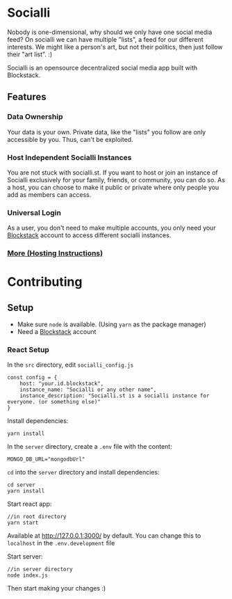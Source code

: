 # Socialli

Nobody is one-dimensional, why should we only have one social media feed? 
On socialli we can have multiple "lists", a feed for our different interests. 
We might like a person's art, but not their politics, then just follow their "art list". :)

Socialli is an opensource decentralized social media app built with Blockstack.

## Features
### Data Ownership
Your data is your own. Private data, like the "lists" you follow are only accessible by you. Thus, can't be exploited.

### Host Independent Socialli Instances
You are not stuck with socialli.st. If you want to host or join an instance of Socialli
exclusively for your family, friends, or community, you can do so. 
As a host, you can choose to make it public or private where only people you add as members can access.

### Universal Login
As a user, you don't need to make multiple accounts, you only need your
[Blockstack](https://blockstack.org/) account to access different socialli instances.

### [More (Hosting Instructions)](https://www.notion.so/socialli/Socialli-55db29d73b7e43118b65167b4b1691dd)

# Contributing

## Setup
- Make sure `node` is available. (Using `yarn` as the package manager) 
- Need a [Blockstack](https://blockstack.org/) account 

### React Setup

In the `src` directory, edit `socialli_config.js`

```
const config = {
	host: "your.id.blockstack",
	instance_name: "Socialli or any other name",
	instance_description: "Socialli.st is a socialli instance for everyone. (or something else)"
}
```

Install dependencies:
```
yarn install
```

In the `server` directory, create a `.env` file with the content:
```
MONGO_DB_URL="mongodbUrl"
```

`cd` into the `server` directory and install dependencies:
```
cd server
yarn install
```

Start react app: 
```
//in root directory
yarn start
```
Available at http://127.0.0.1:3000/ by default. You can change this to `localhost` in the `.env.development` file

Start server:
```
//in server directory
node index.js
```

Then start making your changes :)